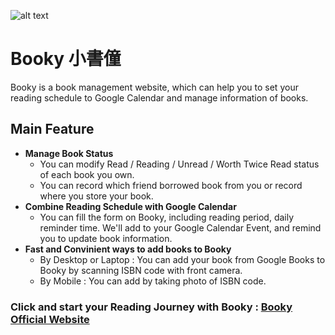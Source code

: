![alt text](https://i.imgur.com/r6Gqsrn.png)
# Booky 小書僮
Booky is a book management website, which can help you to set your reading schedule to Google Calendar and manage information of books.

## Main Feature
* **Manage Book Status**
  * You can modify Read / Reading / Unread / Worth Twice Read status of each book you own.
  * You can record which friend borrowed book from you or record where you store your book.
* **Combine Reading Schedule with Google Calendar**
  * You can fill the form on Booky, including reading period, daily reminder time. We'll add to your Google Calendar Event, and remind you to update book information.
* **Fast and Convinient ways to add books to Booky**
  * By Desktop or Laptop : You can add your book from Google Books to Booky by scanning ISBN code with front camera.
  * By Mobile : You can add by taking photo of ISBN code.

### Click and start your Reading Journey with Booky : [Booky Official Website](https://booky-217508.firebaseapp.com/)
